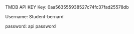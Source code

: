 TMDB API KEY
Key: 0aa563555938527c74fc37fad25578db

Username: Student-bernard

password: api password 